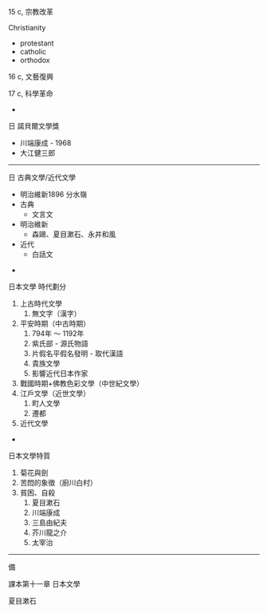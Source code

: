 15 c, 宗教改革

Christianity

* protestant
* catholic
* orthodox

16 c, 文藝復興

17 c, 科學革命

-

日 諾貝爾文學獎

* 川端康成  - 1968
* 大江健三郎

---

日 古典文學/近代文學

* 明治維新1896 分水嶺
* 古典
  * 文言文
* 明治維新
  * 森鷗、夏目漱石、永井和風
* 近代
  * 白話文

-

日本文學 時代劃分

1. 上古時代文學
   1. 無文字（漢字）
2. 平安時期（中古時期）
   1. 794年 ～ 1192年
   2. 紫氏部 - 源氏物語
   3. 片假名平假名發明 - 取代漢語
   4. 貴族文學
   5. 影響近代日本作家
3. 戰國時期+佛教色彩文學（中世紀文學）
4. 江戶文學（近世文學）
   1. 町人文學
   2. 遷都
5. 近代文學

-

日本文學特質

1. 菊花與劍
2. 苦悶的象徵（廚川白村）
3. 貧困、自殺
   1. 夏目漱石
   2. 川端康成
   3. 三島由紀夫
   4. 芥川龍之介
   5. 太宰治

---

備

課本第十一章 日本文學

夏目漱石

